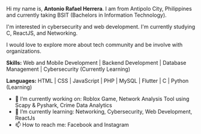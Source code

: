 Hi my name is, **Antonio Rafael Herrera**. I am from Antipolo City, Philippines and currently taking BSIT (Bachelors in Information Technology).

I'm interested in cybersecurity and web development. I'm currently studying C, ReactJS, and Networking.

I would love to explore more about tech community and be involve with organizations.

**Skills:** 
Web and Mobile Development | Backend Development | Database Management | Cybersecurity (Currently Learning)

**Languages:**
HTML | CSS | JavaScript | PHP | MySQL | Flutter | C | Python (Learning)


- 🔭 I’m currently working on: Roblox Game, Network Analysis Tool using Scapy & Pyshark, Crime Data Analytics
- 🌱 I’m currently learning: Networking, Cybersecurity, Web Development, ReactJs
- 📫 How to reach me: Facebook and Instagram 

